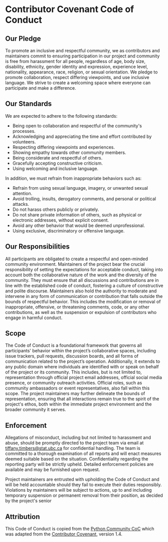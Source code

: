 # Contributor Covenant Code of Conduct

## Our Pledge

To promote an inclusive and respectful community, we as contributors and maintainers commit to ensuring participation in our project and community is free from harassment for all people, regardless of age, body size, disability, ethnicity, gender identity and expression, experience level, nationality, appearance, race, religion, or sexual orientation. We pledge to promote collaboration, respect differing viewpoints, and use inclusive language. We strive to create a welcoming space where everyone can participate and make a difference.

## Our Standards

We are expected to adhere to the following standards:

* Being open to collaboration and respectful of the community's processes.
* Acknowledging and appreciating the time and effort contributed by volunteers.
* Respecting differing viewpoints and experiences.
* Showing empathy towards other community members.
* Being considerate and respectful of others.
* Gracefully accepting constructive criticism.
* Using welcoming and inclusive language.

In addition, we must refrain from inappropriate behaviors such as:

* Refrain from using sexual language, imagery, or unwanted sexual attention.
* Avoid trolling, insults, derogatory comments, and personal or political attacks.
* Do not harass others publicly or privately.
* Do not share private information of others, such as physical or electronic addresses, without explicit consent.
* Avoid any other behavior that would be deemed unprofessional.
* Using exclusive, discriminatory or offensive language.

## Our Responsibilities

All participants are obligated to create a respectful and open-minded community environment. Maintainers of the project bear the crucial responsibility of setting the expectations for acceptable conduct, taking into account both the collaborative nature of the work and the diversity of the community. They must ensure that all discussions and contributions are in line with the established code of conduct, fostering a culture of constructive and polite discourse. Maintainers also hold the authority to moderate and intervene in any form of communication or contribution that falls outside the bounds of respectful behavior. This includes the modification or removal of inappropriate, offensive, or threatening comments, code, or any other contributions, as well as the suspension or expulsion of contributors who engage in harmful conduct.

## Scope

The Code of Conduct is a foundational framework that governs all participants' behavior within the project’s collaborative spaces, including issue trackers, pull requests, discussion boards, and all forms of communication related to the project’s operation. Additionally, it extends to any public domain where individuals are identified with or speak on behalf of the project or its community. This includes, but is not limited to, representation through official project email addresses, official social media presence, or community outreach activities. Official roles, such as community ambassadors or event representatives, also fall within this scope. The project maintainers may further delineate the bounds of representation, ensuring that all interactions remain true to the spirit of the project's ethos, both within the immediate project environment and the broader community it serves.

## Enforcement

Allegations of misconduct, including but not limited to harassment and abuse, should be promptly directed to the project team via email at [tiffany.timbers@stat.ubc.ca](mailto:tiffany.timbers@stat.ubc.ca) for confidential handling. The team is committed to a thorough examination of all reports and will enact measures deemed suitable based on the situation. Confidentiality regarding the reporting party will be strictly upheld. Detailed enforcement policies are available and may be furnished upon request.

Project maintainers are entrusted with upholding the Code of Conduct and will be held accountable should they fail to execute their duties responsibly. Violations by maintainers will be subject to actions, up to and including temporary suspension or permanent removal from their position, as decided by the project's senior

## Attribution

This Code of Conduct is copied from the  [Python Community CoC](https://www.python.org/psf/conduct/) which was adapted from the [Contributor Covenant](https://www.contributor-covenant.org/version/1/4/code-of-conduct/), version 1.4.
